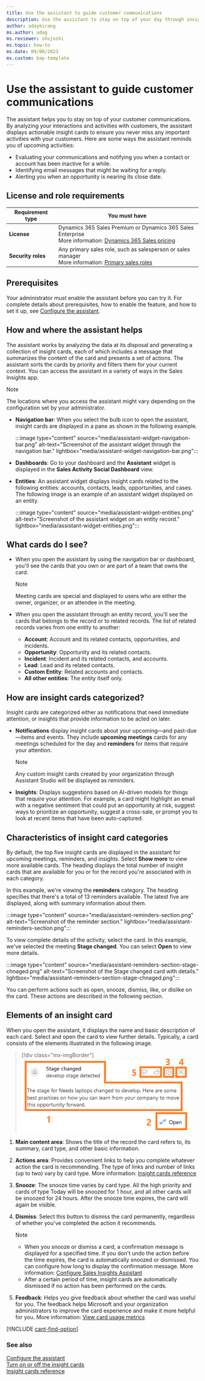 ```yaml
---
title: Use the assistant to guide customer communications
description: Use the assistant to stay on top of your day through insight cards that provide tailored and actionable insights. 
author: udaykirang
ms.author: udag
ms.reviewer: shujoshi
ms.topic: how-to 
ms.date: 09/08/2023
ms.custom: bap-template
---
```


# Use the assistant to guide customer communications

The assistant helps you to stay on top of your customer communications. By analyzing your interactions and activities with customers, the assistant displays actionable insight cards to ensure you never miss any important activities with your customers. Here are some ways the assistant reminds you of upcoming activities:  

- Evaluating your communications and notifying you when a contact or account has been inactive for a while.
- Identifying email messages that might be waiting for a reply.
- Alerting you when an opportunity is nearing its close date.

## License and role requirements
| Requirement type | You must have |
|-----------------------|---------|
| **License** | Dynamics 365 Sales Premium or Dynamics 365 Sales Enterprise  <br>More information: [Dynamics 365 Sales pricing](https://dynamics.microsoft.com/sales/pricing/) |
| **Security roles** | Any primary sales role, such as salesperson or sales manager<br>  More information: [Primary sales roles](security-roles-for-sales.md#primary-sales-roles)|

## Prerequisites

Your administrator must enable the assistant before you can try it. For complete details about prerequisites, how to enable the feature, and how to set it up, see [Configure the assistant](configure-assistant.md).

## How and where the assistant helps

The assistant works by analyzing the data at its disposal and generating a collection of insight cards, each of which includes a message that summarizes the content of the card and presents a set of actions. The assistant sorts the cards by priority and filters them for your current context. You can access the assistant in a variety of ways in the Sales Insights app.

> [!NOTE]
> The locations where you access the assistant might vary depending on the configuration set by your administrator. 

- **Navigation bar**: When you select the bulb icon to open the assistant, insight cards are displayed in a pane as shown in the following example.

    :::image type="content" source="media/assistant-widget-navigation-bar.png" alt-text="Screenshot of the assistant widget through the navigation bar." lightbox="media/assistant-widget-navigation-bar.png":::

- **Dashboards**: Go to your dashboard and the **Assistant** widget is displayed in the **Sales Activity Social Dashboard** view. 

- **Entities**: An assistant widget displays insight cards related to the following entities: accounts, contacts, leads, opportunities, and cases. The following image is an example of an assistant widget displayed on an entity.

    :::image type="content" source="media/assistant-widget-entities.png" alt-text="Screenshot of the assistant widget on an entity record." lightbox="media/assistant-widget-entities.png":::

## What cards do I see?

- When you open the assistant by using the navigation bar or dashboard, you'll see the cards that you own or are part of a team that owns the card.

   > [!NOTE]
   > Meeting cards are special and displayed to users who are either the owner, organizer, or an attendee in the meeting.




- When you open the assistant through an entity record, you'll see the cards that belongs to the record or to related records. The list of related records varies from one entity to  another:
   -	**Account**: Account and its related contacts, opportunities, and incidents.
   -	**Opportunity**: Opportunity and its related contacts.
   -	**Incident**: Incident and its related contacts, and accounts.
   -	**Lead**: Lead and its related contacts.
   -	**Custom Entity**: Related accounts and contacts.
   -	**All other entities**: The entity itself only.

## How are insight cards categorized?

Insight cards are categorized either as notifications that need immediate attention, or insights that provide information to be acted on later.

- **Notifications** display insight cards about your upcoming&mdash;and past-due&mdash;items and events. They include **upcoming meetings** cards for any meetings scheduled for the day and **reminders** for items that require your attention.

   > [!NOTE]
   > Any custom insight cards created by your organization through Assistant Studio will be displayed as reminders.

- **Insights**: Displays suggestions based on AI-driven models for things that require your attention. For example, a card might highlight an email with a negative sentiment that could put an opportunity at risk, suggest ways to prioritize an opportunity, suggest a cross-sale, or prompt you to look at recent items that have been auto-captured.

## Characteristics of insight card categories

By default, the top five insight cards are displayed in the assistant for upcoming meetings, reminders, and insights. Select **Show more** to view more available cards. The heading displays the total number of insight cards that are available for you or for the record you're associated with in each category.

In this example, we're viewing the **reminders** category. The heading specifies that there's a total of 13 reminders available. The latest five are displayed, along with summary information about them. 

:::image type="content" source="media/assistant-reminders-section.png" alt-text="Screenshot of the reminder section." lightbox="media/assistant-reminders-section.png":::

To view complete details of the activity, select the card. In this example, we've selected the meeting **Stage changed**. You can select **Open** to view more details.

:::image type="content" source="media/assistant-reminders-section-stage-chnaged.png" alt-text="Screenshot of the Stage changed card with details." lightbox="media/assistant-reminders-section-stage-chnaged.png":::

You can perform actions such as open, snooze, dismiss, like, or dislike on the card. These actions are described in the following section.

## Elements of an insight card

When you open the assistant, it displays the name and basic description of each card. Select and open the card to view further details. Typically, a card consists of the elements illustrated in the following image.

> [!div class="mx-imgBorder"]
> ![Elements of an insight card](media/assistant-elements-of-an-insight-card.png "Elements of an insight card")

1. **Main content area**: Shows the title of the record the card refers to, its summary, card type, and other basic information.

2. **Actions area**: Provides convenient links to help you complete whatever action the card is recommending. The type of links and number of links (up to two) vary by card type. More information: [Insight cards reference](action-cards-reference.md)

3. **Snooze**: The snooze time varies by card type. All the high priority and cards of type Today will be snoozed for 1 hour, and all other cards will be snoozed for 24 hours. After the snooze time expires, the card will again be visible.

4. **Dismiss**: Select this button to dismiss the card permanently, regardless of whether you've completed the action it recommends.

   > [!NOTE]
   > - When you snooze or dismiss a card, a confirmation message is displayed for a specified time. If you don't undo the action before the time expires, the card is automatically snoozed or dismissed. You can configure how long to display the confirmation message. More information: [Configure Sales Insights Assistant](configure-assistant.md)
   > - After a certain period of time, insight cards are automatically dismissed if no action has been performed on the cards.

5. **Feedback**: Helps you give feedback about whether the card was useful for you. The feedback helps Microsoft and your organization administrators to improve the card experience and make it more helpful for you. More information: [View card usage metrics](edit-insight-cards.md#view-card-usage-metrics)

[!INCLUDE [cant-find-option](../includes/cant-find-option.md)]

### See also

[Configure the assistant](configure-assistant.md)  
[Turn on or off the insight cards](turn-on-off-insight-cards.md)  
[Insight cards reference](action-cards-reference.md)  
